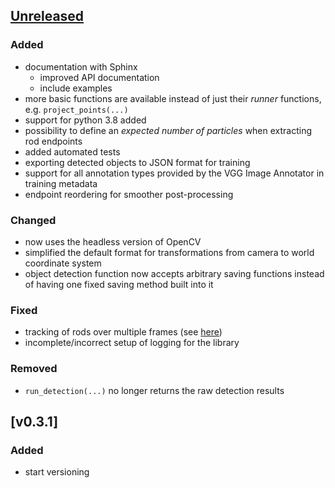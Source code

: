 ## [Unreleased]
### Added
- documentation with Sphinx
  - improved API documentation
  - include examples
- more basic functions are available instead of just their *runner* functions, e.g. `project_points(...)`
- support for python 3.8 added
- possibility to define an *expected number of particles* when extracting rod endpoints
- added automated tests
- exporting detected objects to JSON format for training
- support for all annotation types provided by the VGG Image Annotator in training metadata
- endpoint reordering for smoother post-processing

### Changed
- now uses the headless version of OpenCV
- simplified the default format for transformations from camera to world coordinate system
- object detection function now accepts arbitrary saving functions instead of having one fixed saving method built into it

### Fixed
- tracking of rods over multiple frames (see [here](https://github.com/ANP-Granular/ParticleTracking/commit/8a3fd558f241d8999a8cfe0a0ab236d999d3785a))
- incomplete/incorrect setup of logging for the library

### Removed
- `run_detection(...)` no longer returns the raw detection results

## [v0.3.1]
### Added
- start versioning

[Unreleased]: https://github.com/ANP-Granular/Track_Gui/compare/v0.3.1+ParticleTracking...HEAD